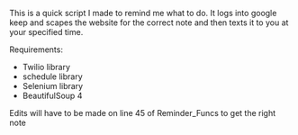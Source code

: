 This is a quick script I made to remind me what to do.
It logs into google keep and scapes the website for the correct note and then texts it to you at your specified time.

Requirements:
- Twilio library
- schedule library
- Selenium library
- BeautifulSoup 4

Edits will have to be made on line 45 of Reminder_Funcs to get the right note

